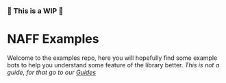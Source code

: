 
### 🚧 This is a WIP 🚧
# NAFF Examples
Welcome to the examples repo, here you will hopefully find some example bots to help you understand some feature of the library better. *This is not a guide, for that go to our [Guides](https://naff.info/Guides/01%20Getting%20Started)*